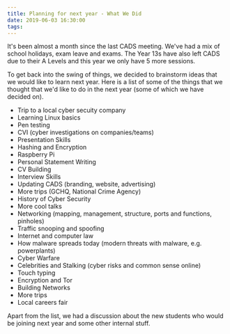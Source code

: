 ```yaml
---
title: Planning for next year - What We Did
date: 2019-06-03 16:30:00
tags:
---
```


It's been almost a month since the last CADS meeting. We've had a mix of school holidays, exam leave and exams. The Year 13s have also left CADS due to their A Levels and this year we only have 5 more sessions.

To get back into the swing of things, we decided to brainstorm ideas that we would like to learn next year. Here is a list of some of the things that we thought that we'd like to do in the next year (some of which we have decided on).

* Trip to a local cyber secuity company
* Learning Linux basics
* Pen testing
* CVI (cyber investigations on companies/teams)
* Presentation Skills
* Hashing and Encryption
* Raspberry Pi
* Personal Statement Writing
* CV Building
* Interview Skills
* Updating CADS (branding, website, advertising)
* More trips (GCHQ, National Crime Agency)
* History of Cyber Security
* More cool talks
* Networking (mapping, management, structure, ports and functions, pinholes)
* Traffic snooping and spoofing
* Internet and computer law
* How malware spreads today (modern threats with malware, e.g. powerplants)
* Cyber Warfare
* Celebrities and Stalking (cyber risks and common sense online)
* Touch typing
* Encryption and Tor
* Building Networks
* More trips
* Local careers fair

Apart from the list, we had a discussion about the new students who would be joining next year and some other internal stuff.